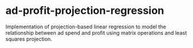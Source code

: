 # ad-profit-projection-regression
Implementation of projection-based linear regression to model the relationship between ad spend and profit using matrix operations and least squares projection.
